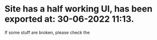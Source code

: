 # Site has a half working UI, has been exported at: 30-06-2022 11:13.
If some stuff are broken, please check the <script>, <style> or the <link> tags. If that doesn't work check console and report it here if you cannot fix it.

# IMPORTANT
I have removed the "DIE" text to prevent epileptic stuff for people who can have it. It contained flashing colours.

# Extra:
This was before the DIE text, this was the only reason AyeHosting (amogus.uk) was shutdown. 
![image](https://user-images.githubusercontent.com/50520164/176665596-3280f7ef-22c7-4b96-b443-d27bebd59974.png)

## What is the "Die" text??
Well here. <br/>
![image](https://user-images.githubusercontent.com/50520164/176666026-cf3f54e4-315c-4797-87e4-e72a114e9975.png)

